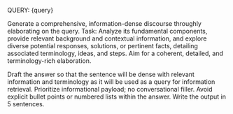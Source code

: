 QUERY: {query}

Generate a comprehensive, information-dense discourse throughly elaborating on the query.
Task:
 Analyze its fundamental components, provide relevant background and contextual information, and explore diverse potential responses, solutions, or pertinent facts, detailing associated terminology, ideas, and steps. Aim for a coherent, detailed, and terminology-rich elaboration.

Draft the answer so that the sentence will be dense with relevant information and terminology as it will be used as a query for information retrieval. Prioritize informational payload; no conversational filler. Avoid explicit bullet points or numbered lists within the answer. Write the output in 5 sentences.